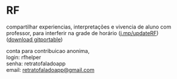# RF
compartilhar experiencias, interpretações e vivencia de aluno com professor, para interferir na grade de horário
(<a href="http://j.mp/updateRF" target="_blank">j.mp/updateRF</a>) <br>
(<a href="https://github.com/retratofaladoapp/RF/blob/master/gitportable.7z?raw=true" target="_blank">download gitportable</a>) <br>

conta para contribuicao anonima,<br>
login: rfhelper<br>
senha: retratofaladoapp
<br>email: retratofaladoapp@gmail.com
